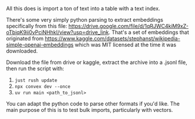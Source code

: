 All this does is import a ton of text into a table with a text index.

There's some very simply python parsing to extract embeddings specifically from
this file:
https://drive.google.com/file/d/1qRJWC4kiM9xZ-oTbiqK9ii0vPciNHhkI/view?usp=drive_link.
That's a set of embeddings that originated from
https://www.kaggle.com/datasets/stephanst/wikipedia-simple-openai-embeddings
which was MIT licensed at the time it was downloaded.

Download the file from drive or kaggle, extract the archive into a .jsonl file,
then run the script with:

1. `just rush update`
2. `npx convex dev --once`
3. `uv run main <path_to_jsonl>`

You can adapt the python code to parse other formats if you'd like. The main
purpose of this is to test bulk imports, particularly with vectors.
